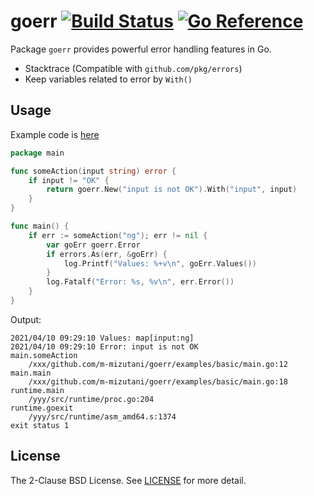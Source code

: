 # goerr [![Build Status](https://travis-ci.com/m-mizutani/goerr.svg?branch=master)](https://travis-ci.com/m-mizutani/goerr) [![Go Reference](https://pkg.go.dev/badge/github.com/m-mizutani/goerr.svg)](https://pkg.go.dev/github.com/m-mizutani/goerr)

Package `goerr` provides powerful error handling features in Go.

- Stacktrace (Compatible with `github.com/pkg/errors`)
- Keep variables related to error by `With()`

## Usage

Example code is [here](examples/basic/main.go)
```go
package main

func someAction(input string) error {
    if input != "OK" {
        return goerr.New("input is not OK").With("input", input)
    }
}

func main() {
    if err := someAction("ng"); err != nil {
        var goErr goerr.Error
        if errors.As(err, &goErr) {
            log.Printf("Values: %+v\n", goErr.Values())
        }
        log.Fatalf("Error: %s, %v\n", err.Error())
    }
}
```

Output:
```
2021/04/10 09:29:10 Values: map[input:ng]
2021/04/10 09:29:10 Error: input is not OK
main.someAction
	/xxx/github.com/m-mizutani/goerr/examples/basic/main.go:12
main.main
	/xxx/github.com/m-mizutani/goerr/examples/basic/main.go:18
runtime.main
	/yyy/src/runtime/proc.go:204
runtime.goexit
	/yyy/src/runtime/asm_amd64.s:1374
exit status 1
```

## License

The 2-Clause BSD License. See [LICENSE](LICENSE) for more detail.
